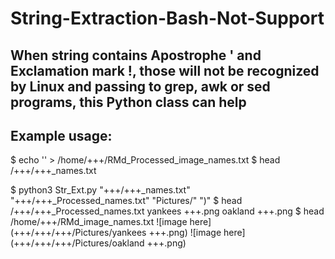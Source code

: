 # String-Extraction-Bash-Not-Support

## When string contains Apostrophe ' and Exclamation mark !, those will not be recognized by Linux and passing to grep, awk or sed programs, this Python class can help


## Example usage: 
$ echo '' >  /home/+++/RMd_Processed_image_names.txt
$ head /+++/+++_names.txt

$ python3 Str_Ext.py "+++/+++_names.txt" "+++/+++_Processed_names.txt" "Pictures/" ")"
$ head /+++/+++_Processed_names.txt
yankees +++.png
oakland +++.png
$ head /home/+++/RMd_image_names.txt 
![image here](+++/+++/+++/Pictures/yankees +++.png)
![image here](+++/+++/+++/Pictures/oakland +++.png)
